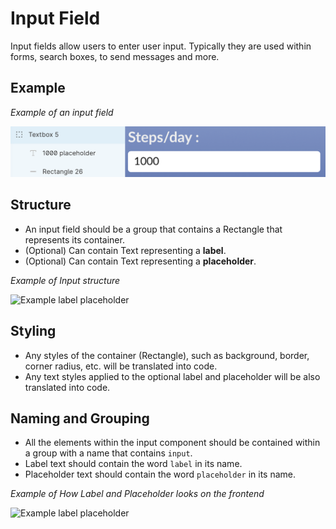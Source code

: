 # Input Field
Input fields allow users to enter user input. Typically they are used within forms, search boxes, to send messages and more.

## Example

_Example of an input field_

![Example screenshot of textbox layers and group](https://github.com/ImagineThisNHS/ImagineThisNHS.github.io/blob/master/guidelines/assets/textbox/textbox%20fig.png?raw=true)

## Structure
* An input field should be a group that contains a Rectangle that represents its container.
* (Optional) Can contain Text representing a **label**.
* (Optional) Can contain Text representing a **placeholder**.

_Example of Input structure_

![Example label placeholder](https://github.com/ImagineThisUCL/ImagineThisUCL.github.io/blob/master/guidelines/assets/textbox/input-structure.png?raw=true)

## Styling
* Any styles of the container (Rectangle), such as background, border, corner radius, etc. will be translated into code.
* Any text styles applied to the optional label and placeholder will be also translated into code.

## Naming and Grouping
* All the elements within the input component should be contained within a group with a name that contains `input`.
* Label text should contain the word `label` in its name.
* Placeholder text should contain the word `placeholder` in its name.

_Example of How Label and Placeholder looks on the frontend_

![Example label placeholder](https://github.com/ImagineThisUCL/ImagineThisUCL.github.io/blob/master/guidelines/assets/textbox/label&&placeholder.png?raw=true)

